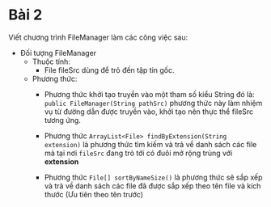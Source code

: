 # Bài 2

Viết chương trình FileManager làm các công việc sau:

- Đối tượng FileManager
    + Thuộc tính:
        * File fileSrc dùng để trỏ đến tập tin gốc.
    + Phương thức:
        * Phương thức khởi tạo truyền vào một tham số kiểu String đó là: 
        `public FileManager(String pathSrc)` phương thức này làm nhiệm vụ từ đường dẫn được truyền vào, khởi tạo nên thực thể fileSrc tương ứng.

        * Phương thức `ArrayList<File> findByExtension(String extension)` là phương thức tìm kiếm và trả về danh sách các file mà tại nơi `fileSrc` đang trỏ tới có đuôi mở rộng trùng với **extension**

        * Phương thức `File[] sortByNameSize()` là phương thức sẽ sắp xếp và trả về danh sách các file đã được sắp xếp theo tên file và kích thước (Ưu tiên theo tên trước)
    